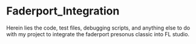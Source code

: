 # Faderport_Integration
Herein lies the code, test files, debugging scripts, and anything else to do with my project to integrate the faderport presonus classic into FL studio.
